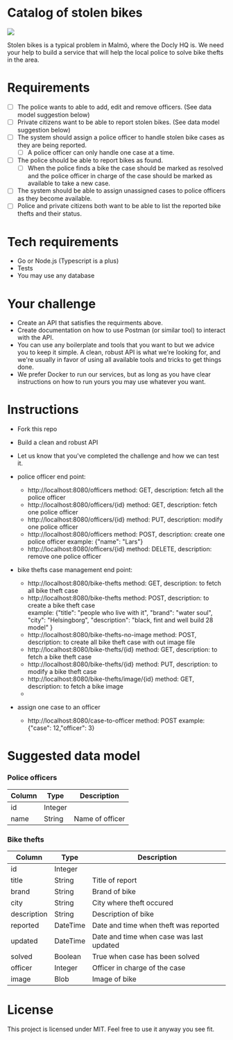 Catalog of stolen bikes
====

![](https://images.unsplash.com/photo-1556316384-12c35d30afa4?ixlib=rb-1.2.1&ixid=eyJhcHBfaWQiOjEyMDd9&auto=format&fit=crop&w=3450&q=80)

Stolen bikes is a typical problem in Malmö, where the Docly HQ is. We need your help to build a service that will help the local police to solve bike thefts in the area.

# Requirements

- [ ] The police wants to able to add, edit and remove officers. (See data model suggestion below)
- [ ] Private citizens want to be able to report stolen bikes. (See data model suggestion below)
- [ ] The system should assign a police officer to handle stolen bike cases as they are being reported.
  - [ ] A police officer can only handle one case at a time.
- [ ] The police should be able to report bikes as found.
  - [ ] When the police finds a bike the case should be marked as resolved and the police officer in charge of the case should be marked as available to take a new case.
- [ ] The system should be able to assign unassigned cases to police officers as they become available.
- [ ] Police and private citizens both want to be able to list the reported bike thefts and their status.

# Tech requirements

- Go or Node.js (Typescript is a plus)
- Tests 
- You may use any database

# Your challenge

- Create an API that satisfies the requirments above.
- Create documentation on how to use Postman (or similar tool) to interact with the API.
- You can use any boilerplate and tools that you want to but we advice you to keep it simple. A clean, robust API is what we're looking for, and we're usually in favor of using all available tools and tricks to get things done.
- We prefer Docker to run our services, but as long as you have clear instructions on how to run yours you may use whatever you want.

# Instructions

- Fork this repo
- Build a clean and robust API
- Let us know that you've completed the challenge and how we can test it.

- police officer end point:
  - http://localhost:8080/officers          method: GET, description: fetch all the police officer 
  - http://localhost:8080/officers/{id}     method: GET, description: fetch one police officer
  - http://localhost:8080/officers/{id}     method: PUT, description: modify one police officer
  - http://localhost:8080/officers method:  POST, description: create one police officer          example: {"name": "Lars"}
  - http://localhost:8080/officers/{id}     method: DELETE, description: remove one police officer

- bike thefts case management end point:
  - http://localhost:8080/bike-thefts             method: GET, description: to fetch all bike theft case
  - http://localhost:8080/bike-thefts             method: POST, description: to create a bike theft case        
                                                  example: {"title": "people who live with it",
                                                            "brand": "water soul",
                                                            "city": "Helsingborg",
                                                            "description": "black, fint and well build 28 model"
                                                           }
  - http://localhost:8080/bike-thefts-no-image    method: POST, description: to create all bike theft case with out image file
  - http://localhost:8080/bike-thefts/{id}        method: GET, description: to fetch a bike theft case
  - http://localhost:8080/bike-thefts/{id}        method: PUT, description: to modify a bike theft case
  - http://localhost:8080/bike-thefts/image/{id}  method: GET, description: to fetch a bike image
  - 

- assign one case to an officer  
  - http://localhost:8080/case-to-officer method: POST example: {"case": 12,"officer": 3} 
# Suggested data model

### Police officers

| Column | Type    | Description     |
| ---    | ---     | ---             |
| id     | Integer |                 |
| name   | String  | Name of officer |

### Bike thefts

| Column      | Type     | Description                              |
| ---         | ---      | ---                                      |
| id          | Integer  |                                          |
| title       | String   | Title of report                          |
| brand       | String   | Brand of bike                            |
| city        | String   | City where theft occured                 |
| description | String   | Description of bike                      |
| reported    | DateTime | Date and time when theft was reported    |
| updated     | DateTime | Date and time when case was last updated |
| solved      | Boolean  | True when case has been solved           |
| officer     | Integer  | Officer in charge of the case            |
| image       | Blob     | Image of bike                            |


# License

This project is licensed under MIT. Feel free to use it anyway you see fit.
